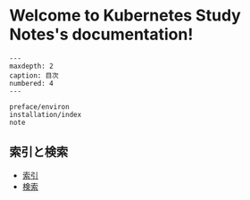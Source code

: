 # Welcome to Kubernetes Study Notes's documentation!

```{toctree}
---
maxdepth: 2
caption: 目次
numbered: 4
---

preface/environ
installation/index
note
```

## 索引と検索

- [索引](genindex)
- [検索](search)
